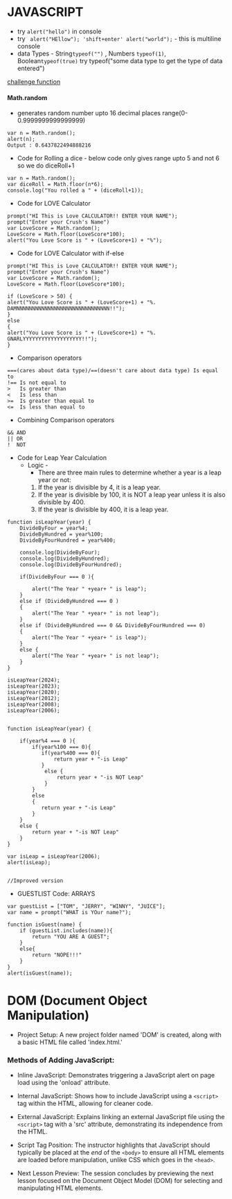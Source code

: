 # JAVASCRIPT

- try `alert("hello")` in console
- try ` alert("HEllow"); 'shift+enter' alert("world");` - this is multiline console
- data Types - String`typeof("")` , Numbers `typeof(1)`, Boolean`typeof(true)` try typeof("some data type to get the type of data entered")

[challenge function](https://stanford.edu/~cpiech/karel/ide.html)

#### Math.random

- generates random number upto 16 decimal places range(0-0.9999999999999999)

```
var n = Math.random();
alert(n);
Output : 0.6437822494888216
```

- Code for Rolling a dice - below code only gives range upto 5 and not 6 so we do diceRoll+1

```
var n = Math.random();
var diceRoll = Math.floor(n*6);
console.log("You rolled a " + (diceRoll+1));

```

- Code for LOVE Calculator

```
prompt("HI This is Love CALCULATOR!! ENTER YOUR NAME");
prompt("Enter your Crush's Name")
var LoveScore = Math.random();
LoveScore = Math.floor(LoveScore*100);
alert("You Love Score is " + (LoveScore+1) + "%");
```

- Code for LOVE Calculator with if-else

```
prompt("HI This is Love CALCULATOR!! ENTER YOUR NAME");
prompt("Enter your Crush's Name")
var LoveScore = Math.random();
LoveScore = Math.floor(LoveScore*100);

if (LoveScore > 50) {
alert("You Love Score is " + (LoveScore+1) + "%. DAMNNNNNNNNNNNNNNNNNNNNNNNNNNNNNN!!");
}
else
{
alert("You Love Score is " + (LoveScore+1) + "%. GNARLYYYYYYYYYYYYYYYYYYY!!");
}
```

- Comparison operators

```
===(cares about data type)/==(doesn't care about data type) Is equal to
!== Is not equal to
>   Is greater than
<   Is less than
>=  Is greater than equal to
<=  Is less than equal to
```

- Combining Comparison operators

```
&& AND
|| OR
!  NOT
```

- Code for Leap Year Calculation
  - Logic -
    - There are three main rules to determine whether a year is a leap year or not:
    1. If the year is divisible by 4, it is a leap year.
    2. If the year is divisible by 100, it is NOT a leap year unless it is also divisible by 400.
    3. If the year is divisible by 400, it is a leap year.

```
function isLeapYear(year) {
    DivideByFour = year%4;
    DivideByHundred = year%100;
    DivideByFourHundred = year%400;

    console.log(DivideByFour);
    console.log(DivideByHundred);
    console.log(DivideByFourHundred);

    if(DivideByFour === 0 ){

        alert("The Year " +year+ " is leap");
    }
    else if (DivideByHundred === 0 )
    {
        alert("The Year " +year+ " is not leap");
    }
    else if (DivideByHundred === 0 && DivideByFourHundred === 0)
    {
        alert("The Year " +year+ " is leap");
    }
    else {
        alert("The Year " +year+ " is not leap");
    }
}

isLeapYear(2024);
isLeapYear(2023);
isLeapYear(2020);
isLeapYear(2012);
isLeapYear(2008);
isLeapYear(2006);


```

```
function isLeapYear(year) {

    if(year%4 === 0 ){
        if(year%100 === 0){
           if(year%400 === 0){
               return year + "-is Leap"
           }
            else {
                return year + "-is NOT Leap"
            }
        }
        else
        {
           return year + "-is Leap"
        }
    }
    else {
        return year + "-is NOT Leap"
    }
}

var isLeap = isLeapYear(2006);
alert(isLeap);


//Improved version
```

- GUESTLIST Code: ARRAYS
```
var guestList = ["TOM", "JERRY", "WINNY", "JUICE"];
var name = prompt("WHAT is YOur name?");

function isGuest(name) {
    if (guestList.includes(name)){
        return "YOU ARE A GUEST";
    }
    else{
        return "NOPE!!!"
    }
}
alert(isGuest(name));
```
# DOM (Document Object Manipulation)
* Project Setup: A new project folder named 'DOM' is created, along with a basic HTML   file called 'index.html.'

### Methods of Adding JavaScript:

- Inline JavaScript: Demonstrates triggering a JavaScript alert on page load using the 'onload' attribute.

- Internal JavaScript: Shows how to include JavaScript using a 
  `<script>` tag within the HTML, allowing for cleaner code.

- External JavaScript: Explains linking an external JavaScript file using the `<script>` tag with a 'src' attribute, demonstrating its independence from the HTML.

- Script Tag Position: The instructor highlights that JavaScript should typically be placed at the _end_ of the `<body>` to ensure all HTML elements are loaded before manipulation, unlike CSS which goes in the `<head>`.

- Next Lesson Preview: The session concludes by previewing the next lesson focused on the Document Object Model (DOM) for selecting and manipulating HTML elements.